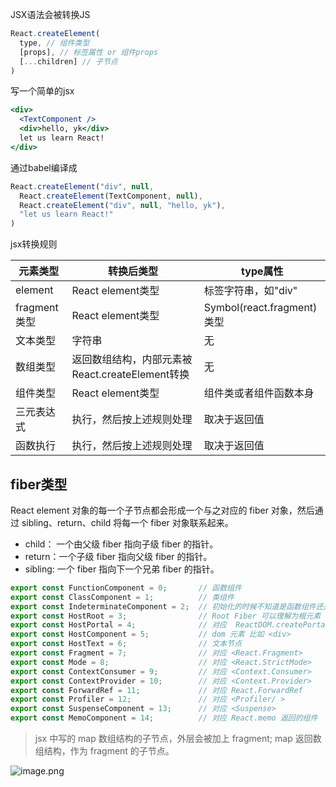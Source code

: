 

JSX语法会被转换JS

```js
React.createElement(
  type, // 组件类型
  [props], // 标签属性 or 组件props
  [...children] // 子节点
)
```

写一个简单的jsx
```jsx
<div>
  <TextComponent />
  <div>hello, yk</div>
  let us learn React!
</div>
```
通过babel编译成
```js
React.createElement("div", null, 
  React.createElement(TextComponent, null),
  React.createElement("div", null, "hello, yk"),
  "let us learn React!"
)
```

jsx转换规则

元素类型|转换后类型|type属性
---|---|---
element|React element类型| 标签字符串，如"div"
fragment类型| React element类型|Symbol(react.fragment)类型
文本类型|字符串|无
数组类型|返回数组结构，内部元素被React.createElement转换| 无
组件类型|React element类型|组件类或者组件函数本身
三元表达式|执行，然后按上述规则处理|取决于返回值
函数执行|执行，然后按上述规则处理|取决于返回值



## fiber类型

React element 对象的每一个子节点都会形成一个与之对应的 fiber 对象，然后通过 sibling、return、child 将每一个 fiber 对象联系起来。


- child： 一个由父级 fiber 指向子级 fiber 的指针。
- return：一个子级 fiber 指向父级 fiber 的指针。
- sibling: 一个 fiber 指向下一个兄弟 fiber 的指针。



```js
export const FunctionComponent = 0;       // 函数组件
export const ClassComponent = 1;          // 类组件
export const IndeterminateComponent = 2;  // 初始化的时候不知道是函数组件还是类组件 
export const HostRoot = 3;                // Root Fiber 可以理解为根元素 ， 通过reactDom.render()产生的根元素
export const HostPortal = 4;              // 对应  ReactDOM.createPortal 产生的 Portal 
export const HostComponent = 5;           // dom 元素 比如 <div>
export const HostText = 6;                // 文本节点
export const Fragment = 7;                // 对应 <React.Fragment> 
export const Mode = 8;                    // 对应 <React.StrictMode>   
export const ContextConsumer = 9;         // 对应 <Context.Consumer>
export const ContextProvider = 10;        // 对应 <Context.Provider>
export const ForwardRef = 11;             // 对应 React.ForwardRef
export const Profiler = 12;               // 对应 <Profiler/ >
export const SuspenseComponent = 13;      // 对应 <Suspense>
export const MemoComponent = 14;          // 对应 React.memo 返回的组件
```

> jsx 中写的 map 数组结构的子节点，外层会被加上 fragment; map 返回数组结构，作为 fragment 的子节点。

![image.png](https://p3-juejin.byteimg.com/tos-cn-i-k3u1fbpfcp/e4e01f1038a04b989da2fdf8a12f3007~tplv-k3u1fbpfcp-watermark.image?)







